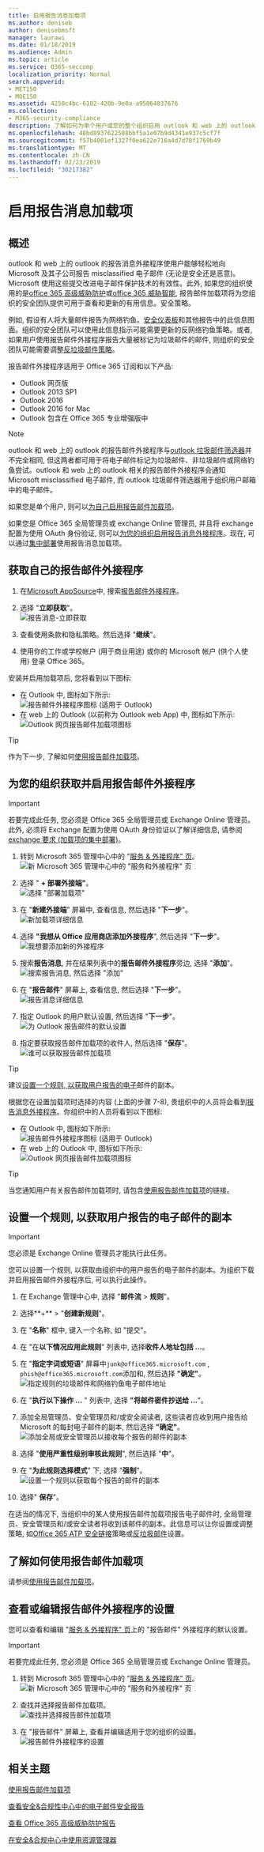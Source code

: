 ```yaml
---
title: 启用报告消息加载项
ms.author: deniseb
author: denisebmsft
manager: laurawi
ms.date: 01/18/2019
ms.audience: Admin
ms.topic: article
ms.service: O365-seccomp
localization_priority: Normal
search.appverid:
- MET150
- MOE150
ms.assetid: 4250c4bc-6102-420b-9e0a-a95064837676
ms.collection:
- M365-security-compliance
description: 了解如何为单个用户或您的整个组织启用 outlook 和 web 上的 outlook 和 outlook 网页版报告消息外接程序。
ms.openlocfilehash: 48bd8937622588bbf5a1e07b9d4341e937c5cf7f
ms.sourcegitcommit: f57b4001ef1327f0ea622e716a4d7d78f1769b49
ms.translationtype: MT
ms.contentlocale: zh-CN
ms.lasthandoff: 02/23/2019
ms.locfileid: "30217382"
---
```

# <a name="enable-the-report-message-add-in"></a>启用报告消息加载项

## <a name="overview"></a>概述

outlook 和 web 上的 outlook 的报告消息外接程序使用户能够轻松地向 Microsoft 及其子公司报告 misclassified 电子邮件 (无论是安全还是恶意)。Microsoft 使用这些提交改进电子邮件保护技术的有效性。此外, 如果您的组织使用的是[office 365 高级威胁防护](office-365-atp.md)或[office 365 威胁智能](office-365-ti.md), 报告邮件加载项将为您组织的安全团队提供可用于查看和更新的有用信息。安全策略。 

例如, 假设有人将大量邮件报告为网络钓鱼。[安全仪表板](security-dashboard.md)和其他报告中的此信息图面。组织的安全团队可以使用此信息指示可能需要更新的反网络钓鱼策略。或者, 如果用户使用报告邮件外接程序报告大量被标记为垃圾邮件的邮件, 则组织的安全团队可能需要调整[反垃圾邮件策略](configure-the-anti-spam-policies.md)。 

报告邮件外接程序适用于 Office 365 订阅和以下产品:
 - Outlook 网页版
 - Outlook 2013 SP1
 - Outlook 2016
 - Outlook 2016 for Mac
 - Outlook 包含在 Office 365 专业增强版中

> [!NOTE]
> outlook 和 web 上的 outlook 的报告邮件外接程序与[outlook 垃圾邮件筛选器](https://support.office.com/article/Overview-of-the-Junk-Email-Filter-5ae3ea8e-cf41-4fa0-b02a-3b96e21de089)并不完全相同, 但这两者都可用于将电子邮件标记为垃圾邮件、非垃圾邮件或网络钓鱼尝试。outlook 和 web 上的 outlook 相关的报告邮件外接程序会通知 Microsoft misclassified 电子邮件, 而 outlook 垃圾邮件筛选器用于组织用户邮箱中的电子邮件。 
  
如果您是单个用户, 则可以[为自己启用报告邮件加载项](#get-the-report-message-add-in-for-yourself)。 
  
如果您是 Office 365 全局管理员或 exchange Online 管理员, 并且将 exchange 配置为使用 OAuth 身份验证, 则可以[为您的组织启用报告消息外接程序](#get-and-enable-the-report-message-add-in-for-your-organization)。现在, 可以通过[集中部署](https://docs.microsoft.com/office365/admin/manage/centralized-deployment-of-add-ins)使用报告消息加载项。
    
## <a name="get-the-report-message-add-in-for-yourself"></a>获取自己的报告邮件外接程序

1. 在[Microsoft AppSource](https://appsource.microsoft.com/marketplace/apps)中, 搜索[报告邮件外接程序](https://appsource.microsoft.com/product/office/wa104381180)。
    
2. 选择 "**立即获取**"。<br/>![报告消息-立即获取](media/ReportMessageGETITNOW.png)<br/> 
    
3. 查看使用条款和隐私策略。然后选择 "**继续**"。 
    
4. 使用你的工作或学校帐户 (用于商业用途) 或你的 Microsoft 帐户 (供个人使用) 登录 Office 365。
    
安装并启用加载项后, 您将看到以下图标: 

- 在 Outlook 中, 图标如下所示: <br/> ![报告邮件外接程序图标 (适用于 Outlook)](media/OutlookReportMessageIcon.png)<br/>
- 在 web 上的 Outlook (以前称为 Outlook web App) 中, 图标如下所示:<br/>![Outlook 网页报告邮件加载项图标](media/d9326d0b-1769-4bc2-ae58-51f0ebc69a17.png)<br/>

> [!TIP]
> 作为下一步, 了解如何[使用报告邮件加载项](https://support.office.com/article/b5caa9f1-cdf3-4443-af8c-ff724ea719d2)。
  
## <a name="get-and-enable-the-report-message-add-in-for-your-organization"></a>为您的组织获取并启用报告邮件外接程序

> [!IMPORTANT]
> 若要完成此任务, 您必须是 Office 365 全局管理员或 Exchange Online 管理员。此外, 必须将 Exchange 配置为使用 OAuth 身份验证以了解详细信息, 请参阅[exchange 要求 (加载项的集中部署)](https://docs.microsoft.com/office365/admin/manage/centralized-deployment-of-add-ins&view=o365-worldwide#exchange-requirements)。 

1. 转到 Microsoft 365 管理中心中的 "[服务 & 外接程序" 页](https://admin.microsoft.com/AdminPortal/Home#/Settings/ServicesAndAddIns)。<br/>![新 Microsoft 365 管理中心中的 "服务和外接程序" 页](media/ServicesAddInsPageNewM365AdminCenter.png)<br/> 
    
2. 选择 " **+ 部署外接端"**。<br/>![选择 "部署加载项"](media/ServicesAddIns-ChooseDeployAddIn.png)<br/> 
    
3. 在 "**新建外接端**" 屏幕中, 查看信息, 然后选择 "**下一步**"。<br/>![新加载项详细信息](media/NewAddInScreen1.png)<br/>
    
4. 选择 **"我想从 Office 应用商店添加外接程序**", 然后选择 "**下一步**"。<br/>![我想要添加新的外接程序](media/NewAddInScreen2.png)<br/> 
    
5. 搜索**报告消息**, 并在结果列表中的**报告邮件外接程序**旁边, 选择 "**添加**"。<br/>![搜索报告消息, 然后选择 "添加"](media/NewAddInScreen3.png)<br/>
    
6. 在 "**报告邮件**" 屏幕上, 查看信息, 然后选择 "**下一步**"。<br/>![报告消息详细信息](media/ReportMessageAdd-InNewScreen4.png)<br/>

7. 指定 Outlook 的用户默认设置, 然后选择 "**下一步**"。<br/>![为 Outlook 报告邮件的默认设置](media/ReportMessageOptionsScreen5.png)<br/>

8. 指定要获取报告邮件加载项的收件人, 然后选择 "**保存**"。 <br/>![谁可以获取报告邮件加载项](media/ReportMessageOptionsScreen6.png)<br/>

> [!TIP]
> 建议[设置一个规则, 以获取用户报告的电子](#set-up-a-rule-to-get-a-copy-of-email-messages-reported-by-your-users)邮件的副本。

根据您在设置加载项时选择的内容 (上面的步骤 7-8), 贵组织中的人员将会看到[报告消息外接程序](https://support.office.com/article/b5caa9f1-cdf3-4443-af8c-ff724ea719d2)。你组织中的人员将看到以下图标: 

- 在 Outlook 中, 图标如下所示: <br/> ![报告邮件外接程序图标 (适用于 Outlook)](media/OutlookReportMessageIcon.png)<br/>
- 在 web 上的 Outlook 中, 图标如下所示:<br/>![Outlook 网页报告邮件加载项图标](media/d9326d0b-1769-4bc2-ae58-51f0ebc69a17.png)<br/>

> [!TIP]
> 当您通知用户有关报告邮件加载项时, 请包含[使用报告邮件加载项](https://support.office.com/article/b5caa9f1-cdf3-4443-af8c-ff724ea719d2)的链接。

## <a name="set-up-a-rule-to-get-a-copy-of-email-messages-reported-by-your-users"></a>设置一个规则, 以获取用户报告的电子邮件的副本

> [!IMPORTANT]
> 您必须是 Exchange Online 管理员才能执行此任务。
  
您可以设置一个规则, 以获取由组织中的用户报告的电子邮件的副本。为组织下载并启用报告邮件外接程序后, 可以执行此操作。
  
1. 在 Exchange 管理中心中, 选择 "**邮件流** \> **规则**"。 
    
2. 选择**+** \> "**创建新规则**"。 
    
3. 在 "**名称**" 框中, 键入一个名称, 如 "提交"。
    
4. 在 "在**以下情况应用此规则**" 列表中, 选择**收件人地址包括 ...**。 
    
5. 在 "**指定字词或短语**" 屏幕中`junk@office365.microsoft.com` , `phish@office365.microsoft.com`添加和, 然后选择 **"确定"**。<br/>![指定规则的垃圾邮件和网络钓鱼电子邮件地址](media/018c1833-f336-4333-a45c-f2e8b75cd698.png)<br/>
  
6. 在 "**执行以下操作 ...** " 列表中, 选择 **"将邮件密件抄送给 ...**"。 
    
7. 添加全局管理员、安全管理员和/或安全阅读者, 这些读者应收到用户报告给 Microsoft 的每封电子邮件的副本, 然后选择 **"确定"**。<br/>![添加全局或安全管理员以接收每个报告的邮件的副本](media/a91ab9d1-66f2-4a2e-9dc1-f9f81a2298ad.png)<br/>
  
8. 选择 "**使用严重性级别审核此规则**", 然后选择 "**中**"。 
    
9. 在 "**为此规则选择模式**" 下, 选择 "**强制**"。<br/>![设置一个规则以获取每个报告的邮件的副本](media/f1cd95ce-e40d-4a8a-8f48-893469eba691.png)<br/>
  
10. 选择" **保存**"。 
    
在适当的情况下, 当组织中的某人使用报告邮件加载项报告电子邮件时, 全局管理员、安全管理员和/或安全读者将收到该邮件的副本。此信息可以让你设置或调整策略, 如[Office 365 ATP 安全链接](atp-safe-links.md)策略或[反垃圾邮件](anti-spam-protection.md)设置。 

## <a name="learn-how-to-use-the-report-message-add-in"></a>了解如何使用报告邮件加载项

请参阅[使用报告邮件加载项](https://support.office.com/article/b5caa9f1-cdf3-4443-af8c-ff724ea719d2)。

## <a name="review-or-edit-settings-for-the-report-message-add-in"></a>查看或编辑报告邮件外接程序的设置

您可以查看和编辑 "[服务 & 外接程序" 页](https://admin.microsoft.com/AdminPortal/Home#/Settings/ServicesAndAddIns)上的 "报告邮件" 外接程序的默认设置。 

> [!IMPORTANT]
> 若要完成此任务, 您必须是 Office 365 全局管理员或 Exchange Online 管理员。
    
1. 转到 Microsoft 365 管理中心中的 "[服务 & 外接程序" 页](https://admin.microsoft.com/AdminPortal/Home#/Settings/ServicesAndAddIns)。<br/>![新 Microsoft 365 管理中心中的 "服务和外接程序" 页](media/ServicesAddInsPageNewM365AdminCenter.png)<br/>

2. 查找并选择报告邮件加载项。<br/>![查找并选择报告邮件加载项](media/FindReportMessageAddIn.png)<br/> 
    
3. 在 "报告邮件" 屏幕上, 查看并编辑适用于您的组织的设置。<br/>![报告邮件外接程序的设置](media/EditReportMessageAddIn.png)<br/> 
  
## <a name="related-topics"></a>相关主题

[使用报告邮件加载项](https://support.office.com/article/b5caa9f1-cdf3-4443-af8c-ff724ea719d2)
  
[查看安全&amp;合规性中心中的电子邮件安全报告](view-email-security-reports.md)

[查看 Office 365 高级威胁防护报告](view-reports-for-atp.md)

[在安全&amp;合规中心中使用资源管理器](use-explorer-in-security-and-compliance.md)
  

